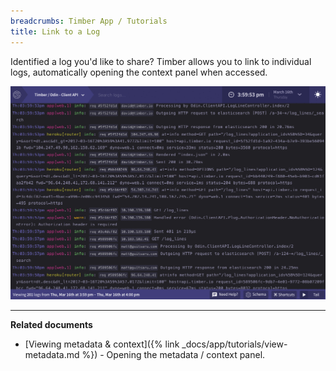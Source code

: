 ```yaml
---
breadcrumbs: Timber App / Tutorials
title: Link to a Log
---
```


Identified a log you'd like to share? Timber allows you to link to individual logs, automatically
opening the context panel when accessed.

![Linking to a log](/assets/img/docs/link-to-a-log.gif)

---

**Related documents**

* [Viewing metadata & context]({% link _docs/app/tutorials/view-metadata.md %}) - Opening the metadata / context panel.
